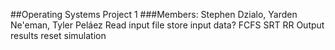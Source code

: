 ##Operating Systems Project 1
###Members: Stephen Dzialo, Yarden Ne'eman, Tyler Peláez
Read input file
store input data?
FCFS
SRT
RR
Output results
reset simulation

